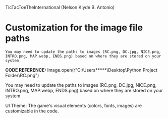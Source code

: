 TicTacToeTheInternational (Nelson Klyde B. Antonio)

# Customization for the image file paths
	You may need to update the paths to images (RC.png, DC.jpg, NICE.png, INTRO.png, MAP.webp, ENDS.png) based on where they are stored on your system.
****CODE REFERENCE:**** Image.open(r"C:\Users\*****\Desktop\Python Project Folder\RC.png")

You may need to update the paths to images (RC.png, DC.jpg, NICE.png, INTRO.png, MAP.webp, ENDS.png) based on where they are stored on your system.

UI Theme: The game's visual elements (colors, fonts, images) are customizable in the code.
